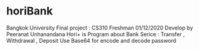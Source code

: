 # horiBank
Bangkok University
Final project : CS310
Freshman 01/12/2020
Develop by Peeranat Unhanandana 
Hori+ is Program about Bank 
Serice : Transfer , Withdrawal , Deposit 
Use Base64 for encode and decode password
